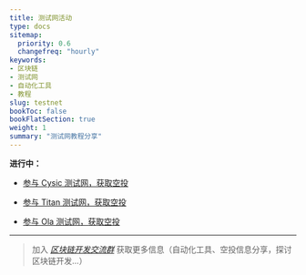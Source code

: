 ```yaml
---
title: 测试网活动
type: docs
sitemap:
  priority: 0.6
  changefreq: "hourly"
keywords:
- 区块链
- 测试网
- 自动化工具
- 教程
slug: testnet
bookToc: false
bookFlatSection: true
weight: 1
summary: "测试网教程分享"
---
```


**进行中：**

- [参与 Cysic 测试网，获取空投](docs/testnet/cysic/)

- [参与 Titan 测试网，获取空投](docs/testnet/titan/)

- [参与 Ola 测试网，获取空投](docs/testnet/ola/)

---

> 加入 *[区块链开发交流群](https://t.me/+ZOQ2jcLKI3hkNjFl)* 获取更多信息（自动化工具、空投信息分享，探讨区块链开发...）
